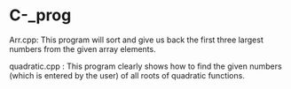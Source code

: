 # C-_prog

Arr.cpp: This program will sort and give us back the first three largest numbers from the given array elements.

quadratic.cpp : This program clearly shows how to find the given numbers (which is entered by the user) of all roots of quadratic functions.
